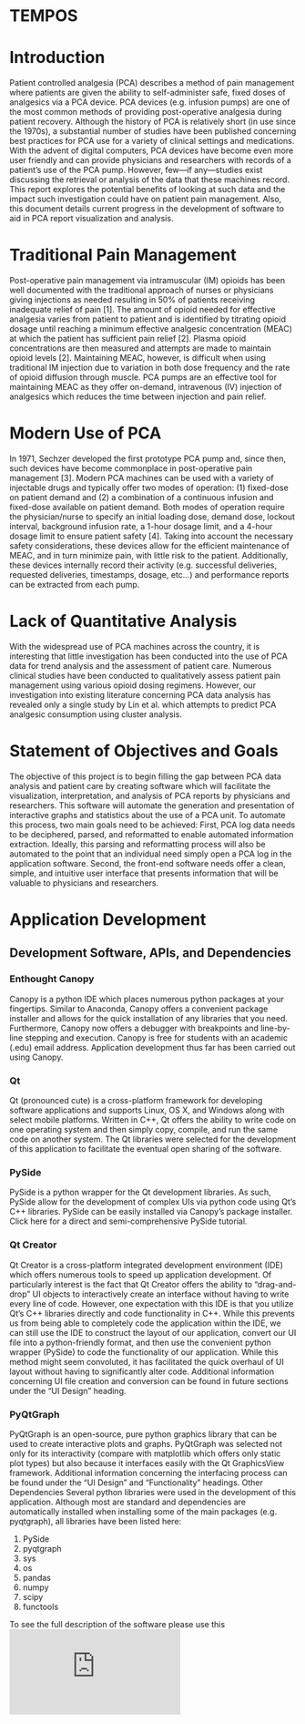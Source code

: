# TEMPOS
# Introduction
Patient controlled analgesia (PCA) describes a method of pain management where patients are given the ability to self-administer safe, fixed doses of analgesics via a PCA device. PCA devices (e.g. infusion pumps) are one of the most common methods of providing post-operative analgesia during patient recovery. Although the history of PCA is relatively short (in use since the 1970s), a substantial number of studies have been published concerning best practices for PCA use for a variety of clinical settings and medications. With the advent of digital computers, PCA devices have become even more user friendly and can provide physicians and researchers with records of a patient’s use of the PCA pump.  However, few—if any—studies exist discussing the retrieval or analysis of the data that these machines record. This report explores the potential benefits of looking at such data and the impact such investigation could have on patient pain management. Also, this document details current progress in the development of software to aid in PCA report visualization and analysis.
 
# Traditional Pain Management
Post-operative pain management via intramuscular (IM) opioids has been well documented with the traditional approach of nurses or physicians giving injections as needed resulting in 50% of patients receiving inadequate relief of pain [1]. The amount of opioid needed for effective analgesia varies from patient to patient and is identified by titrating opioid dosage until reaching a minimum effective analgesic concentration (MEAC) at which the patient has sufficient pain relief [2]. Plasma opioid concentrations are then measured and attempts are made to maintain opioid levels [2]. Maintaining MEAC, however, is difficult when using traditional IM injection due to variation in both dose frequency and the rate of opioid diffusion through muscle. PCA pumps are an effective tool for maintaining MEAC as they offer on-demand, intravenous (IV) injection of analgesics which reduces the time between injection and pain relief.
# Modern Use of PCA
In 1971, Sechzer developed the first prototype PCA pump and, since then, such devices have become commonplace in post-operative pain management [3]. Modern PCA machines can be used with a variety of injectable drugs and typically offer two modes of operation: (1) fixed-dose on patient demand and (2) a combination of a continuous infusion and fixed-dose available on patient demand. Both modes of operation require the physician/nurse to specify an initial loading dose, demand dose, lockout interval, background infusion rate, a 1-hour dosage limit, and a 4-hour dosage limit to ensure patient safety [4]. Taking into account the necessary safety considerations, these devices allow for the efficient maintenance of MEAC, and in turn minimize pain, with little risk to the patient. Additionally, these devices internally record their activity (e.g. successful deliveries, requested deliveries, timestamps, dosage, etc…) and performance reports can be extracted from each pump.
# Lack of Quantitative Analysis
With the widespread use of PCA machines across the country, it is interesting that little investigation has been conducted into the use of PCA data for trend analysis and the assessment of patient care. Numerous clinical studies have been conducted to qualitatively assess patient pain management using various opioid dosing regimens. However, our investigation into existing literature concerning PCA data analysis has revealed only a single study by Lin et al. which attempts to predict PCA analgesic consumption using cluster analysis.
# Statement of Objectives and Goals
The objective of this project is to begin filling the gap between PCA data analysis and patient care by creating software which will facilitate the visualization, interpretation, and analysis of PCA reports by physicians and researchers. This software will automate the generation and presentation of interactive graphs and statistics about the use of a PCA unit. To automate this process, two main goals need to be achieved: First, PCA log data needs to be deciphered, parsed, and reformatted to enable automated information extraction. Ideally, this parsing and reformatting process will also be automated to the point that an individual need simply open a PCA log in the application software. Second, the front-end software needs offer a clean, simple, and intuitive user interface that presents information that will be valuable to physicians and researchers.
# Application Development
## Development Software, APIs, and Dependencies
### Enthought Canopy
Canopy is a python IDE which places numerous python packages at your fingertips. Similar to Anaconda, Canopy offers a convenient package installer and allows for the quick installation of any libraries that you need. Furthermore, Canopy now offers a debugger with breakpoints and line-by-line stepping and execution. Canopy is free for students with an academic (.edu) email address. Application development thus far has been carried out using Canopy.
### Qt
Qt (pronounced cute) is a cross-platform framework for developing software applications and supports Linux, OS X, and Windows along with select mobile platforms. Written in C++, Qt offers the ability to write code on one operating system and then simply copy, compile, and run the same code on another system. The Qt libraries were selected for the development of this application to facilitate the eventual open sharing of the software.
### PySide
PySide is a python wrapper for the Qt development libraries. As such, PySide allow for the development of complex UIs via python code using Qt’s C++ libraries. PySide can be easily installed via Canopy’s package installer. Click here for a direct and semi-comprehensive PySide tutorial.
### Qt Creator
Qt Creator is a cross-platform integrated development environment (IDE) which offers numerous tools to speed up application development. Of particularly interest is the fact that Qt Creator offers the ability to “drag-and-drop” UI objects to interactively create an interface without having to write every line of code. However, one expectation with this IDE is that you utilize Qt’s C++ libraries directly and code functionality in C++. While this prevents us from being able to completely code the application within the IDE, we can still use the IDE to construct the layout of our application, convert our UI file into a python-friendly format, and then use the convenient python wrapper (PySide) to code the functionality of our application. While this method might seem convoluted, it has facilitated the quick overhaul of UI layout without having to significantly alter code. Additional information concerning UI file creation and conversion can be found in future sections under the “UI Design” heading.
### PyQtGraph
PyQtGraph is an open-source, pure python graphics library that can be used to create interactive plots and graphs. PyQtGraph was selected not only for its interactivity (compare with matplotlib which offers only static plot types) but also because it interfaces easily with the Qt GraphicsView framework. Additional information concerning the interfacing process can be found under the “UI Design” and “Functionality” headings.
Other Dependencies
Several python libraries were used in the development of this application. Although most are standard and dependencies are automatically installed when installing some of the main packages (e.g. pyqtgraph), all libraries have been listed here:

1. PySide
2. pyqtgraph
3. sys
4. os
5. pandas
6. numpy
7. scipy
8. functools

To see the full description of the software please use this ![link](https://github.com/iHealProjects/TEMPOS/files/993646/PCAreadmeFile.pdf)
